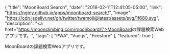{
  "title": "MoonBoard Search",
  "date": "2018-02-11T12:41:05-05:00",
  "link": "https://ngmy.github.io/apps/moonboard-search/",
  "image": "https://cdn.jsdelivr.net/gh/twitter/twemoji@latest/assets/svg/1f680.svg",
  "description": "<a href=\"https://moonclimbing.com/moonboard/\">MoonBoard</a>の課題検索Webアプリです。",
  "tags": [
    "PWA",
    "Vue.js",
    "Firestore"
  ],
  "featured": true
}

MoonBoardの課題検索Webアプリです。
